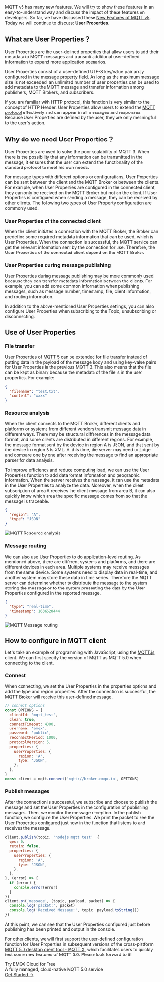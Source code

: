 MQTT v5 has many new features. We will try to show these features in an easy-to-understand way and discuss the impact of these features on developers. So far, we have discussed these [New Features of MQTT v5](https://www.emqx.com/en/mqtt/mqtt5). Today we will continue to discuss: **User Properties**.

## What are User Properties？

User Properties are the user-defined properties that allow users to add their metadata to MQTT messages and transmit additional user-defined information to expand more application scenarios.

User Properties consist of a user-defined UTF-8 key/value pair array configured in the message property field. As long as the maximum message size is not exceeded, an unlimited number of user properties can be used to add metadata to the MQTT message and transfer information among publishers, MQTT Brokers, and subscribers.

If you are familiar with HTTP protocol, this function is very similar to the concept of HTTP Header. User Properties allow users to extend the [MQTT protocol](https://www.emqx.com/en/mqtt) effectively and can appear in all messages and responses. Because User Properties are defined by the user, they are only meaningful to the user's action.

## Why do we need User Properties？

User Properties are used to solve the poor scalability of MQTT 3. When there is the possibility that any information can be transmitted in the message, it ensures that the user can extend the functionality of the standard protocol to meet his own needs.

For message types with different options or configurations, User Properties can be sent between the client and the MQTT Broker or between the clients. For example, when User Properties are configured in the connected client, they can only be received on the MQTT Broker but not on the client. If User Properties is configured when sending a message, they can be received by other clients. The following two types of User Property configuration are commonly used.

### User Properties of the connected client

When the client initiates a connection with the MQTT Broker, the Broker can predefine some required metadata information that can be used, which is User Properties. When the connection is successful, the MQTT service can get the relevant information sent by the connection for use. Therefore, the User Properties of the connected client depend on the MQTT Broker.

### User Properties during message publishing

User Properties during message publishing may be more commonly used because they can transfer metadata information between the clients. For example, you can add some common information when publishing messages, such as message number, timestamp, file, client information, and routing information.

In addition to the above-mentioned User Properties settings, you can also configure User Properties when subscribing to the Topic, unsubscribing or disconnecting.

## Use of User Properties

### File transfer

User Properties of [MQTT 5](https://www.emqx.com/en/mqtt/mqtt5) can be extended for file transfer instead of putting data in the payload of the message body and using key-value pairs for User Properties in the previous MQTT 3. This also means that the file can be kept as binary because the metadata of the file is in the user properties. For example:

```json
{
  "filename": "test.txt",
  "content": "xxxx"
}
```

### Resource analysis

When the client connects to the MQTT Broker, different clients and platforms or systems from different vendors transmit message data in different ways. There may be structural differences in the message data format, and some clients are distributed in different regions. For example, the message format sent by the device in region A is JSON, and that sent by the device in region B is XML. At this time, the server may need to judge and compare one by one after receiving the message to find an appropriate parser for data analysis.

To improve efficiency and reduce computing load, we can use the User Properties function to add data format information and geographic information. When the server receives the message, it can use the metadata in the User Properties to analyze the data. Moreover, when the client subscription of area A receives the client message from area B, it can also quickly know which area the specific message comes from so that the message is traceable.

```json
{
  "region": "A",
  "type": "JSON"
}
```

![MQTT Resource analysis](https://assets.emqx.com/images/c2f4e34d2ff553f12a81826382846366.png)

### Message routing

We can also use User Properties to do application-level routing. As mentioned above, there are different systems and platforms, and there are different devices in each area. Multiple systems may receive messages from the same device. Some systems need to display data in real-time, and another system may store these data in time series. Therefore the MQTT server can determine whether to distribute the message to the system storing the message or to the system presenting the data by the User Properties configured in the reported message.

```json
{
  "type": "real-time",
  "timestamp": 1636620444
}
```

![MQTT Message routing](https://assets.emqx.com/images/39dfdc8de0b0251bab3697d72169dfef.png)

## How to configure in MQTT client

Let's take an example of programming with JavaScript, using the [MQTT.js](https://github.com/mqttjs/MQTT.js) client. We can first specify the version of MQTT as MQTT 5.0 when connecting to the client.

### Connect

When connecting, we set the User Properties in the properties options and add the type and region properties. After the connection is successful, the MQTT Broker will receive this user-defined message.

```javascript
// connect options
const OPTIONS = {
  clientId: 'mqtt_test',
  clean: true,
  connectTimeout: 4000,
  username: 'emqx',
  password: 'public',
  reconnectPeriod: 1000,
  protocolVersion: 5,
  properties: {
    userProperties: {
      region: 'A',
      type: 'JSON',
    },
  },
}
const client = mqtt.connect('mqtt://broker.emqx.io', OPTIONS)
```

### Publish messages

After the connection is successful, we subscribe and choose to publish the message and set the User Properties in the configuration of publishing messages. Then, we monitor the message reception. In the publish function, we configure the User Properties. We print the packet to see the User Properties configured just now in the function that listens to and receives the message.

```javascript
client.publish(topic, 'nodejs mqtt test', {
  qos: 0,
  retain: false,
  properties: {
    userProperties: {
      region: 'A',
      type: 'JSON',
    },
  },
}, (error) => {
  if (error) {
    console.error(error)
  }
})
client.on('message', (topic, payload, packet) => {
  console.log('packet:', packet)
  console.log('Received Message:', topic, payload.toString())
})
```

At this point, we can see that the User Properties configured just before publishing has been printed and output in the console.

 

For other clients, we will first support the user-defined configuration function for User Properties in subsequent versions of the cross-platform [MQTT 5.0 desktop client tool - MQTT X](https://mqttx.app/zh), which facilitates users to quickly test some new features of MQTT 5.0. Please look forward to it!


<section class="promotion">
    <div>
        Try EMQX Cloud for Free
        <div class="is-size-14 is-text-normal has-text-weight-normal">A fully managed, cloud-native MQTT 5.0 service</div>
    </div>
    <a href="https://accounts.emqx.com/signup?continue=https://cloud-intl.emqx.com/console/deployments/0?oper=new" class="button is-gradient px-5">Get Started →</a >
</section>
